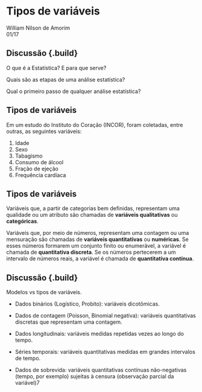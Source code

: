 # Tipos de variáveis
William Nilson de Amorim  
01/17  



## Discussão {.build}

O que é a Estatística? E para que serve? 

Quais são as etapas de uma análise estatística?

Qual o primeiro passo de qualquer análise estatística?


## Tipos de variáveis

Em um estudo do Instituto do Coração (INCOR), foram coletadas, entre outras, as seguintes variáveis:

1. Idade
2. Sexo
3. Tabagismo
4. Consumo de álcool
5. Fração de ejeção
6. Frequência cardíaca

## Tipos de variáveis

Variáveis que, a partir de categorias bem definidas, representam uma qualidade ou um atributo são chamadas de **variáveis qualitativas** ou **categóricas**.

Variáveis que, por meio de números, representam uma contagem ou uma mensuração são chamadas de **variáveis quantitativas** ou **numéricas**. Se esses números formarem um conjunto finito ou enumerável, a variável é chamada de **quantitativa discreta**. Se os números pertecerem a um intervalo de números reais, a variável é chamada de **quantitativa contínua**.

## Discussão {.build}

Modelos vs tipos de variáveis.

- Dados binários (Logístico, Probito): variáveis dicotômicas.

- Dados de contagem (Poisson, Binomial negativa): variáveis quantitativas discretas que representam uma contagem.

- Dados longitudinais: variáveis medidas repetidas vezes ao longo do tempo.

- Séries temporais: variáveis quantitativas medidas em grandes intervalos de tempo.

- Dados de sobrevida: variáveis quantitativas contínuas não-negativas (tempo, por exemplo) sujeitas à censura (observação parcial da variável)7

